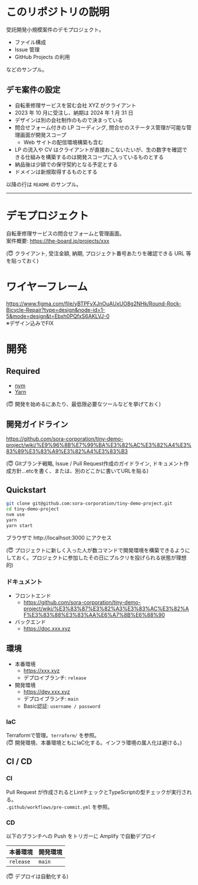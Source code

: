 # このリポジトリの説明

受託開発小規模案件のデモプロジェクト。

- ファイル構成
- Issue 管理
- GitHub Projects の利用

などのサンプル。

## デモ案件の設定

- 自転車修理サービスを営む会社 XYZ がクライアント
- 2023 年 10 月に受注し、納期は 2024 年 1 月 31 日
- デザインは別の会社制作のもので決まっている
- 問合せフォーム付きの LP コーディング, 問合せのステータス管理が可能な管理画面が開発スコープ
  - Web サイトの配信環境構築も含む
- LP の流入や CV はクライアントが直接おこないたいが、生の数字を確認できる仕組みを構築するのは開発スコープに入っているものとする
- 納品後は少額での保守契約となる予定とする
- ドメインは新規取得するものとする

以降の行は `README` のサンプル。

---

# デモプロジェクト

自転車修理サービスの問合せフォームと管理画面。  
案件概要: https://the-board.jp/projects/xxx

(😇 クライアント, 受注金額, 納期, プロジェクト番号あたりを確認できる URL 等を貼っておく)

# ワイヤーフレーム

https://www.figma.com/file/yBTPFvXJnOuAUxUO8g2NHk/Round-Rock-Bicycle-Repair?type=design&node-id=1-5&mode=design&t=Ebxh0PQfxS6AKLVJ-0  
※デザイン込みでFIX

# 開発

## Required

- [nvm](https://github.com/nvm-sh/nvm)
- [Yarn](https://yarnpkg.com/)

(😇 開発を始めるにあたり、最低限必要なツールなどを挙げておく)

## 開発ガイドライン

https://github.com/sora-corporation/tiny-demo-project/wiki/%E9%96%8B%E7%99%BA%E3%82%AC%E3%82%A4%E3%83%89%E3%83%A9%E3%82%A4%E3%83%B3

(😇 Gitブランチ戦略, Issue / Pull Request作成のガイドライン, ドキュメント作成方針...etcを書く、または、別のどこかに書いてURLを貼る)

## Quickstart

```sh
git clone git@github.com:sora-corporation/tiny-demo-project.git
cd tiny-demo-project
nvm use
yarn
yarn start
```

ブラウザで http://localhsot:3000 にアクセス

(😇 プロジェクトに新しく入った人が数コマンドで開発環境を構築できるようにしておく。プロジェクトに参加したその日にプルクリを投げられる状態が理想的)

### ドキュメント

- フロントエンド
  - https://github.com/sora-corporation/tiny-demo-project/wiki/%E3%83%87%E3%82%A3%E3%83%AC%E3%82%AF%E3%83%88%E3%83%AA%E6%A7%8B%E6%88%90
- バックエンド
  - https://doc.xxx.xyz

## 環境

- 本番環境
  - https://xxx.xyz
  - デプロイブランチ: `release`
- 開発環境
  - https://dev.xxx.xyz
  - デプロイブランチ: `main`
  - Basic認証: `username / password`

### IaC

Terraformで管理。`terraform/` を参照。  
(😇 開発環境、本番環境ともにIaC化する。インフラ環境の属人化は避ける。)

## CI / CD

### CI

Pull Request が作成されるとLintチェックとTypeScriptの型チェックが実行される。  
`.github/workflows/pre-commit.yml` を参照。

### CD

以下のブランチへの Push をトリガーに Amplify で自動デプロイ

| 本番環境 | 開発環境 |
| --- | --- |
| `release` | `main` |

(😇 デプロイは自動化する)
